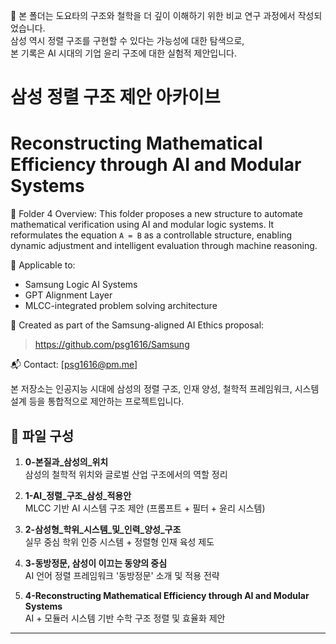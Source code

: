 📌 본 폴더는 도요타의 구조와 철학을 더 깊이 이해하기 위한 비교 연구 과정에서 작성되었습니다.  
삼성 역시 정렬 구조를 구현할 수 있다는 가능성에 대한 탐색으로,  
본 기록은 AI 시대의 기업 윤리 구조에 대한 실험적 제안입니다.

# 삼성 정렬 구조 제안 아카이브

# Reconstructing Mathematical Efficiency through AI and Modular Systems

📂 Folder 4 Overview:
This folder proposes a new structure to automate mathematical verification using AI and modular logic systems.
It reformulates the equation `A = B` as a controllable structure, enabling dynamic adjustment and intelligent evaluation through machine reasoning.

📌 Applicable to:
- Samsung Logic AI Systems
- GPT Alignment Layer
- MLCC-integrated problem solving architecture

🧭 Created as part of the Samsung-aligned AI Ethics proposal:
> https://github.com/psg1616/Samsung

📬 Contact: [psg1616@pm.me]


본 저장소는 인공지능 시대에 삼성의 정렬 구조, 인재 양성, 철학적 프레임워크, 시스템 설계 등을 통합적으로 제안하는 프로젝트입니다.

## 📂 파일 구성

1. **0-본질과_삼성의_위치**  
   삼성의 철학적 위치와 글로벌 산업 구조에서의 역할 정리

2. **1-AI_정렬_구조_삼성_적용안**  
   MLCC 기반 AI 시스템 구조 제안 (프롬프트 + 필터 + 윤리 시스템)

3. **2-삼성형_학위_시스템_및_인력_양성_구조**  
   실무 중심 학위 인증 시스템 + 정렬형 인재 육성 제도

4. **3-동방정문, 삼성이 이끄는 동양의 중심**  
   AI 언어 정렬 프레임워크 '동방정문' 소개 및 적용 전략

5. **4-Reconstructing Mathematical Efficiency through AI and Modular Systems**  
   AI + 모듈러 시스템 기반 수학 구조 정렬 및 효율화 제안

---
